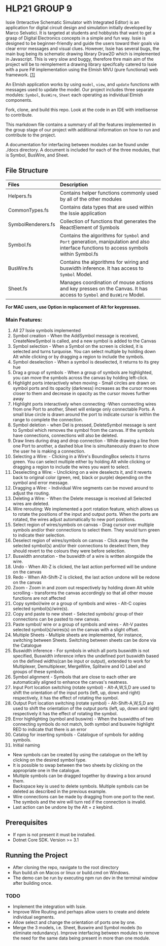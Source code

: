 # HLP21 GROUP 9 



Issie (Interactive Schematic Simulator with Integrated Editor) is an application for digital circuit design and simulation initially developed by Marco Selvatici. It is targeted at students and hobbyists that want to get a grasp of Digital Electronics concepts in a simple and fun way. Issie is designed to be beginner-friendly and guide the users toward their goals via clear error messages and visual clues. However, Issie has several bugs, the main bug being its schematic drawing library Draw2D which is implemented in Javascript. This is very slow and buggy, therefore thre main aim of the project will be to reimplement a drawing library specifcally catered to Issie with a pure F# implementation using the Elmish MVU (pure functional) web framework. 
[[1]](https://intranet.ee.ic.ac.uk/t.clarke/hlp/project.html)

An Elmish application works by using `model`, `view`, and `update` functions with messages used to update the model. Our project includes three separate modules: `Symbol`, `BusWire`, `Sheet` each operating as individual Elmish components.

Fork, clone, and build this repo. Look at the code in an IDE with intellisense to contribute.

This markdown file contains a summary of all the features implemented in the group stage of our project with additional information on how to run and contribute to the project.

A documentation for interfacing between modules can be found under ./docs directory. A document is included for each of the three modules, that is Symbol, BusWire, and Sheet.

## File Structure

| Files     | Description |
| :---      | :--- |
| Helpers.fs   | Contains helper functions commonly used by all of the other modules |
| CommonTypes.fs  | Contains data types that are used within the Issie application |
| SymbolRenderers.fs  | Collection of functions that generates the ReactElement of Symbols|
| Symbol.fs  |  Contains the algorithms for `Symbol` and `Port` generation, manipulation and also interface functions to access symbols within Symbol.fs |
| BusWire.fs   | Contains the algorithms for wiring and buswidth inference. It has access to `Symbol` Model. |      
| Sheet.fs  |  Manages coordination of mouse actions and key presses on the Canvas. It has access to `Symbol` and `BusWire` Model. |    


**For MAC users, use Option in replacement of Alt for keypresses.**

### Main Features: 
1. All 27 Issie symbols implemented
2. Symbol creation - When the AddSymbol message is received, CreateNewSymbol is called, and a new symbol is added to the Canvas
3. Symbol selection - When a Symbol on the screen is clicked, it is selected and turns turquoise. You can select multiple by holding down Alt while clicking or by dragging a region to include the symbols.
4. Symbol deselection - When a symbol is deselected, it returns to its grey hue
6. Drag a group of symbols - When a group of symbols are highlighted, you can move the symbols across the canvas by holding left-click.
7. Highlight ports interactively when moving - Small circles are drawn on symbol ports and its opacity (darkness) increases as the cursor moves closer to them and decrease in opacity as the cursor moves further away
8. Highlight ports interactively when connecting -When connecting wires from one Port to another, Sheet will enlarge only connectable Ports. A small blue circle is drawn around the port to indicate cursor is within the range to complete the connection.
9. Symbol deletion - when Del is pressed, DeleteSymbol message is sent to Symbol which removes the symbol from the canvas. If the symbols have connections, connections will also be deleted.
10. Draw lines during drag and drop connection - While drawing a line from one Port to another, a dashed blue line is simultaneously drawn to show the user he is making a connection.
11. Selecting a Wire: - Clicking in a Wire's BoundingBox selects it turns green. You can select multiple either by holding Alt while clicking or dragging a region to include the wires you want to select.
12. Deselecting a Wire: - Unclicking on a wire deselects it, and it reverts back to original color (green, red, black or purple) depending on the symbol and error message.
13. Dragging a Wire: - Individual Wire segments can be moved around to adjust the routing.
14. Deleting a Wire: - When the Delete message is received all Selected wires are deleted.
15. Wire rerouting: We implemented a port rotation feature, which allows us to rotate the positions of the input and output ports. When the ports are rotated, the wires adjust automatically to new port positions.
16. Select region of wires/symbols on canvas - Drag cursor over multiple symbols and/or their connections to select them. They would turn green to indicate their selection.
17. Deselect region of wires/symbols on canvas - Click away from the selected symbol(s) and/or their connections to deselect them, they should revert to the colours they were before selection.
18. Buswidth annotation - the buswidth of a wire is written alongside the wire.
19. Undo - When Alt-Z is clicked, the last action performed will be undone on the canvas
20. Redo - When Alt-Shift-Z is clicked, the last action undone will be redone on the canvas 
21. Zoom - Zoom in and zoom out respectively by holding down Alt while scrolling - transforms the canvas accordingly so that all other mouse functions are not affected
22. Copy symbol/wire or a group of symbols and wires - Alt-C copies selected symbol(s)/wire(s).
23. Copy and paste to new sheet - Selected symbols/ group of their connections can be pasted to new canvas.
24. Paste symbol/ wire or a group of symbols and wires - Alt-V pastes selected symbol(s)/wires(s) on the canvas with a slight offset.
25. Multiple Sheets - Multiple sheets are implemented, for instance, switching between Sheets. Switching between sheets can be done via the Catalogue
26. Buswidth inference - For symbols in which all ports buswidth is not specified, Buswidth inference infers the undefined port buswidth based on the defined widths(can be input or output), extended to work for Multiplexer, Demultiplexer, MergeWire, Splitwire and IO Label and groups of these symbols.
27. Symbol alignment - Symbols that are close to each other are automatically aligned to enhance the canvas's neatness.
28. Input Port location switching (rotate symbol) - Alt-A,W,S,D are used to shift the orientation of the input ports (left, up, down and right) respectively, it has the effect of rotating the symbol.
29. Output Port location switching (rotate symbol) - Alt-Shift-A,W,S,D are used to shift the orientation of the output ports (left, up, down and right) respectively it has the effect of rotating the symbol.
30. Error highlighting (symbol and buswire) - When the buswidths of two connecting symbols do not match, both symbol and buswire highlight RED to indicate that there is an error
31. Catalog for inserting symbols - Catalogue of symbols for adding symbols.
32. Initial naming


* New symbols can be created by using the catalogue on the left by clicking on the desired symbol type.
* It is possible to swap between the two sheets by clicking on the appropriate one in the catalogue.
* Multiple symbols can be dragged together by drawing a box around them.
* Backspace key is used to delete symbols. Multiple symbols can be deleted as described in the previous example.
* Wire connections can be made by dragging from one port to the next. The symbols and the wire will turn red if the connection is invalid.
* Last action can be undone by the Alt + z keybind.




## Prerequisites

* If npm is not present it must be installed.
* Dotnet Core SDK. Version >= 3.1

## Running the Project
* After cloning the repo, navigate to the root directory
* Run build.sh on Macos or linux or build.cmd on Windows.
* The demo can be run by executing npm run dev in the terminal window after building once.




### TODO

* Implement the integration with Issie.
* Improve Wire Routing and perhaps allow users to create and delete individual segments.
* Allow select and change the orientation of ports one by one.
* Merge the 3 models, i.e. Sheet, Buswire and Symbol models (to eliminate redundancy). Improve interfacing between modules to remove the need for the same data being present in more than one module.


